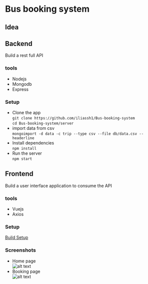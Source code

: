 # Bus booking system
## Idea

## Backend
Build a rest full API 
### tools
* Nodejs
* Mongodb
* Express  
### Setup  
* Clone the app   
`git clone https://github.com/iliassh1/Bus-booking-system`  
`cd Bus-booking-system/server`  
* import data from csv  
`mongoimport -d data -c trip --type csv --file db/data.csv --headerline`  
* Install dependencies  
`npm install`  
* Run the server  
`npm start`  

## Frontend

Build a user interface application to consume the API
### tools
* Vuejs
* Axios
### Setup
[Build Setup](https://github.com/iliassh1/Bus-booking-system/blob/master/client/README.md)

### Screenshots
* Home page  
![alt text](https://github.com/iliassh1/Bus-booking-system/blob/master/client/public/img/gifsceenshot.gif)  
* Booking page  
![alt text](https://github.com/iliassh1/Bus-booking-system/blob/master/client/public/img/Screenshot2.png)  

